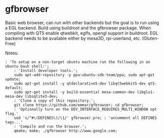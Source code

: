# gfbrowser

Basic web browser, can run with other backends but the goal is to run using a EGL backend.  Build using buildroot and the gfbrowser package.  When compiling with QT5 enable qtwebkit, eglfs, opengl support in buildroot.  EGL backend needs to be  available either by mesa3D, rpi-userland, etc.
(Gluten-Free)

Notes:
```
: 'To setup on a non-target ubuntu machine run the following in an ubuntu bash shell:';
    : 'Install developer tools.';
    sudo apt-add-repository -y ppa:ubuntu-sdk-team/ppa; sudo apt-get update;
    sudo apt-get install -y qtdeclarative5-dev libqt5webkit5-dev qt5-default;
    sudo apt-get install -y build-essential mesa-common-dev libglu1-mesa-dev libsqlite3-dev;
    : 'Clone a copy of this repository.';
    git clone https://github.com/emmar/gfbrowser; cd gfbrowser;
    : 'Optionally turn on the DEV_INTERFACE_REQUIRES_MULTI_WINDOW opt flag.'
    sed 's/^#\(DEFINES\)/\1/' gfbrowser.pro; : 'uncomment all DEFINES tags...'
    : 'Compile and run the browser.';
    qmake; make; ./gfbrowser http://www.google.com;
```
